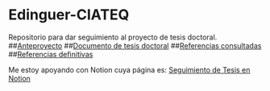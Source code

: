 # Edinguer-CIATEQ
Repositorio para dar seguimiento al proyecto de tesis doctoral.
##[Anteproyecto](documento/anteproyecto.md)
##[Documento de tesis doctoral](documento/Tesis-EdinguerVA.md)
##[Referencias consultadas](consultas/consultas.md)
##[Referencias definitivas](ref/referencias.md)



Me estoy apoyando con Notion cuya página es: 
[Seguimiento de Tesis en Notion](https://profe-eddie.notion.site/tesis-edinguer?pvs=4)
